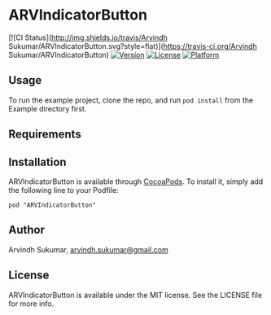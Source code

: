 # ARVIndicatorButton

[![CI Status](http://img.shields.io/travis/Arvindh Sukumar/ARVIndicatorButton.svg?style=flat)](https://travis-ci.org/Arvindh Sukumar/ARVIndicatorButton)
[![Version](https://img.shields.io/cocoapods/v/ARVIndicatorButton.svg?style=flat)](http://cocoadocs.org/docsets/ARVIndicatorButton)
[![License](https://img.shields.io/cocoapods/l/ARVIndicatorButton.svg?style=flat)](http://cocoadocs.org/docsets/ARVIndicatorButton)
[![Platform](https://img.shields.io/cocoapods/p/ARVIndicatorButton.svg?style=flat)](http://cocoadocs.org/docsets/ARVIndicatorButton)

## Usage

To run the example project, clone the repo, and run `pod install` from the Example directory first.

## Requirements

## Installation

ARVIndicatorButton is available through [CocoaPods](http://cocoapods.org). To install
it, simply add the following line to your Podfile:

    pod "ARVIndicatorButton"

## Author

Arvindh Sukumar, arvindh.sukumar@gmail.com

## License

ARVIndicatorButton is available under the MIT license. See the LICENSE file for more info.

